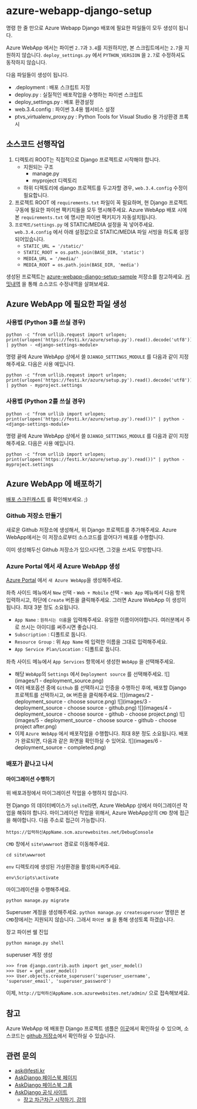
# azure-webapp-django-setup

명령 한 줄 만으로 Azure Webapp Django 배포에 필요한 파일들이 모두 생성이 됩니다.

Azure WebApp 에서는 파이썬 `2.7`과 `3.4`를 지원하지만, 본 스크립트에서는 `2.7`을 지원하지 않습니다. `deploy_settings.py` 에서 `PYTHON_VERSION` 을 `2.7`로 수정하셔도 동작하지 않습니다.

다음 파일들이 생성이 됩니다.

 * .deployment : 배포 스크립트 지정
 * deploy.py : 실질적인 배포작업을 수행하는 파이썬 스크립트
 * deploy\_settings.py : 배포 환경설정
 * web.3.4.config : 파이썬 3.4용 웹서비스 설정
 * ptvs\_virtualenv\_proxy.py : Python Tools for Visual Studio 용 가상환경 프록시


## 소스코드 선행작업

 1. 디렉토리 ROOT는 직접적으로 Django 프로젝트로 시작해야 합니다.
	 * 지원되는 구조
		 * manage.py
		 * myproject 디렉토리
	 * 하위 디렉토리에 django 프로젝트를 두고자할 경우, `web.3.4.config` 수정이 필요합니다.
 2. 프로젝트 ROOT 에 `requirements.txt` 파일이 꼭 필요하며, 현 Django 프로젝트 구동에 필요한 파이썬 팩키지들을 모두 명시해주세요. Azure WebApp 배포 시에 본 `requirements.txt` 에 명시한 파이썬 팩키지가 자동설치됩니다.
 3. `프로젝트/settings.py` 에 STATIC/MEDIA 설정을 꼭 넣어주세요. `web.3.4.config` 에서 아래 설정값으로 STATIC/MEDIA 파일 서빙을 하도록 설정되어있습니다.
	 * `STATIC_URL = '/static/'`
	 * `STATIC_ROOT = os.path.join(BASE_DIR, 'static')`
	 * `MEDIA_URL = '/media/'`
	 * `MEDIA_ROOT = os.path.join(BASE_DIR, 'media')`

생성된 프로젝트는 [azure-webapp-django-setup-sample](https://github.com/allieus/azure-webapp-django-setup-sample) 저장소를 참고하세요. [커밋내역](https://github.com/allieus/azure-webapp-django-setup-sample/commits/master) 을 통해 소스코드 수정내역을 살펴보세요.


## Azure WebApp 에 필요한 파일 생성

### 사용법 (Python 3를 쓰실 경우)

    python -c "from urllib.request import urlopen; print(urlopen('https://festi.kr/azure/setup.py').read().decode('utf8'))" | python - <django-settings-module>

명령 끝에 Azure WebApp 상에서 쓸 `DJANGO_SETTINGS_MODULE` 를 다음과 같이 지정해주세요. 다음은 사용 예입니다.

    python -c "from urllib.request import urlopen; print(urlopen('https://festi.kr/azure/setup.py').read().decode('utf8'))" | python - myproject.settings


### 사용법 (Python 2를 쓰실 경우)

    python -c "from urllib import urlopen; print(urlopen('https://festi.kr/azure/setup.py').read())" | python - <django-settings-module>

명령 끝에 Azure WebApp 상에서 쓸 `DJANGO_SETTINGS_MODULE` 를 다음과 같이 지정해주세요. 다음은 사용 예입니다.

    python -c "from urllib import urlopen; print(urlopen('https://festi.kr/azure/setup.py').read())" | python - myproject.settings


## Azure WebApp 에 배포하기

[배포 스크린캐스트](https://youtu.be/cOwA-gzZWHI) 를 확인해보세요. ;)

### Github 저장소 만들기

새로운 Github 저장소에 생성해서, 위 Django 프로젝트를 추가해주세요. Azure WebApp에서는 이 저장소로부터 소스코드를 끌어다가 배포를 수행합니다.

이미 생성해두신 Github 저장소가 있으시다면, 그것을 쓰셔도 무방합니다.

### Azure Portal 에서 새 Azure WebApp 생성
 
[Azure Portal](http://portal.azure.com) 에서 `새 Azure WebApp`을 생성해주세요.

좌측 사이드 메뉴에서 `New` 선택 - `Web + Mobile` 선택 - `Web App` 메뉴에서 다음 항목 입력하시고, 하단에 `Create` 버튼을 클릭해주세요. 그러면 Azure WebApp 이 생성이 됩니다. 최대 3분 정도 소요됩니다.

 * `App Name` : `원하시는 이름`을 입력해주세요. 유일한 이름이어야합니다. 여러분께서 주로 쓰시는 아이디를 써주시면 좋습니다.
 * `Subscription` : 디폴트로 둡니다.
 * `Resource Group` : 위 `App Name` 에 입력한 이름을 그대로 입력해주세요.
 * `App Service Plan/Location` : 디폴트로 둡니다.

좌측 사이드 메뉴에서 `App Services` 항목에서 생성한 `WebApp` 을 선택해주세요.

 * 해당 `WebApp`의 `Settings` 에서 `Deployment source` 를 선택해주세요.
![](images/1 - deployment_source.png)
 * 여러 배포옵션 중에 `Github` 를 선택하시고 인증을 수행하신 후에, 배포할 Django 프로젝트를 선택하시고, `OK` 버튼을 클릭해주세요.
![](images/2 - deployment_source - choose source.png)
![](images/3 - deployment_source - choose source - github.png)
![](images/4 - deployment_source - choose source - github - choose project.png)
![](images/5 - deployment_source - choose source - github - choose project after.png)
 * 이제 `Azure WebApp` 에서 배포작업을 수행합니다. 최대 8분 정도 소요됩니다. 배포가 완료되면, 다음과 같은 화면을 확인하실 수 있어요.
![](images/6 - deployment_source - completed.png)



### 배포가 끝나고 나서

#### 마이그레이션 수행하기

위 배포과정에서 마이그레이션 작업을 수행하지 않습니다.

현 Django 의 데이터베이스가 `sqlite`라면, Azure WebApp 상에서 마이그레이션 작업을 해줘야 합니다. 마이그레이션 작업을 위해서, Azure WebApp상의 `CMD` 창에 접근을 해야합니다. 다음 주소로 접근이 가능합니다.

	https://입력하신AppName.scm.azurewebsites.net/DebugConsole

`CMD` 창에서 `site\wwwroot` 경로로 이동해주세요.

	cd site\wwwroot

`env` 디렉토리에 생성된 가상환경을 활성화시켜주세요.

	env\Scripts\activate

마이그레이션을 수행해주세요.

	python manage.py migrate

Superuser 계정을 생성해주세요. `python manage.py createsuperuser` 명령은 본 `CMD`창에서는 지원되지 않습니다. 그래서 `파이썬 쉘` 을 통해 생성토록 하겠습니다.

장고 파이썬 쉘 진입

	python manage.py shell

superuser 계정 생성

	>>> from django.contrib.auth import get_user_model()
	>>> User = get_user_model()
	>>> User.objects.create_superuser('superuser_username', 'superuser_email', 'superuser_password')

이제, `http://입력하신AppName.scm.azurewebsites.net/admin/` 으로 접속해보세요.


## 참고

Azure WebApp 에 배포한 Django 프로젝트 샘플은 [이곳](http://askdjango20160525.azurewebsites.net/)에서 확인하실 수 있으며, 소스코드는 [github 저장소](https://github.com/allieus/azure-webapp-django-setup-sample)에서 확인하실 수 있습니다.


## 관련 문의

 * [ask@festi.kr](mailto:ask@festi.kr)
 * [AskDjango 페이스북 페이지](http://facebook.com/askdjango)
 * [AskDjango 페이스북 그룹](http://facebook.com/groups/askdjango)
 * [AskDjango 공식 사이트](http://festi.kr)
	 * [장고 차근차근 시작하기, 강의](http://festi.kr/class/django/)

